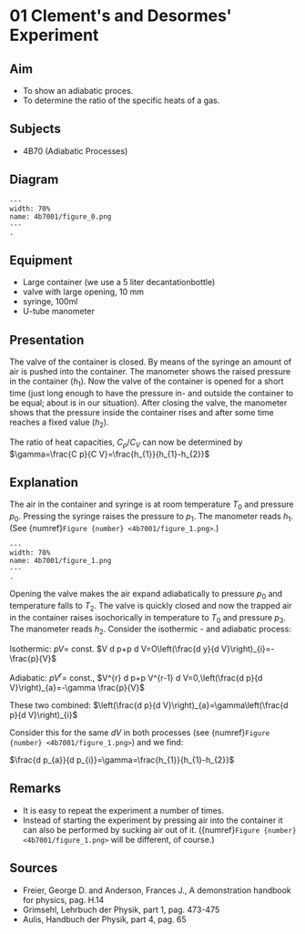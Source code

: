 # 01 Clement's and Desormes' Experiment   
  
## Aim   
 
 *  To show an adiabatic proces. 
 *  To determine the ratio of the specific heats of a gas.
   
  
## Subjects   
* 4B70 (Adiabatic Processes)   

## Diagram
   
```{figure} figures/figure_0.png  
---  
width: 70%  
name: 4b7001/figure_0.png  
---  
. 
```

## Equipment
 - Large container (we use a 5 liter decantationbottle)
- valve with large opening, $10 \mathrm{~mm}$
- syringe, $100 \mathrm{ml}$
- U-tube manometer
    
  
## Presentation   
The valve of the container is closed. By means of the syringe an amount of air is pushed into the container. The manometer shows the raised pressure in the container $\left(h_{1}\right)$. Now the valve of the container is opened for a short time (just long enough to have the pressure in- and outside the container to be equal; about is in our situation). After closing the valve, the manometer shows that the pressure inside the container rises and after some time reaches a fixed value $\left(h_{2}\right)$.

The ratio of heat capacities, $C_{\rho} / C_{V}$ can now be determined by $\gamma=\frac{C p}{C V}=\frac{h_{1}}{h_{1}-h_{2}}$
  
## Explanation   
The air in the container and syringe is at room temperature $T_{0}$ and pressure $p_{0}$. Pressing the syringe raises the pressure to $p_{1}$. The manometer reads $h_{1}$. (See {numref}`Figure {number} <4b7001/figure_1.png>`.)  

```{figure} figures/figure_1.png  
---  
width: 70%  
name: 4b7001/figure_1.png  
---  
. 
```

Opening the valve makes the air expand adiabatically to pressure $p_{0}$ and temperature falls to $T_{2}$. The valve is quickly closed and now the trapped air in the container raises isochorically in temperature to $T_{0}$ and pressure $p_{3}$. The manometer reads $h_{2}$. Consider the isothermic - and adiabatic process:

Isothermic: $p V=$ const. $V d p+p d V=O\left(\frac{d y}{d V}\right)_{i}=-\frac{p}{V}$

Adiabatic: $p V^{r}=$ const., $V^{r} d p+p V^{r-1} d V=0,\left(\frac{d p}{d V}\right)_{a}=-\gamma \frac{p}{V}$

These two combined: $\left(\frac{d p}{d V}\right)_{a}=\gamma\left(\frac{d p}{d V}\right)_{i}$

Consider this for the same $d V$ in both processes (see {numref}`Figure {number} <4b7001/figure_1.png>`) and we find:

$\frac{d p_{a}}{d p_{i}}=\gamma=\frac{h_{1}}{h_{1}-h_{2}}$

## Remarks
 *  It is easy to repeat the experiment a number of times. 
 *  Instead of starting the experiment by pressing air into the container it can also be performed by sucking air out of it. ({numref}`Figure {number} <4b7001/figure_1.png>` will be different, of course.)     
  
## Sources
 *  Freier, George D. and Anderson, Frances J., A demonstration handbook for physics, pag. H.14 
 *  Grimsehl, Lehrbuch der Physik, part 1, pag. 473-475 
 *  Aulis, Handbuch der Physik, part 4, pag. 65
  